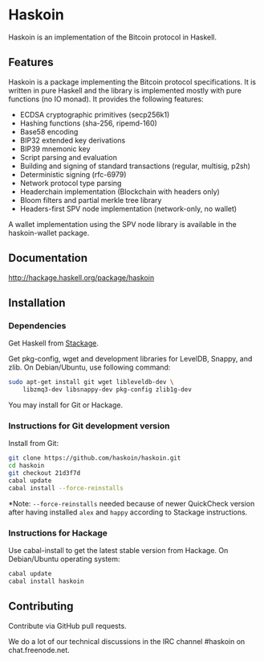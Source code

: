 # Haskoin

Haskoin is an implementation of the Bitcoin protocol in Haskell.

## Features

Haskoin is a package implementing the Bitcoin protocol specifications. It
is written in pure Haskell and the library is implemented mostly with pure
functions (no IO monad). It provides the following features:

- ECDSA cryptographic primitives (secp256k1)
- Hashing functions (sha-256, ripemd-160)
- Base58 encoding
- BIP32 extended key derivations
- BIP39 mnemonic key
- Script parsing and evaluation
- Building and signing of standard transactions (regular, multisig, p2sh)
- Deterministic signing (rfc-6979)
- Network protocol type parsing
- Headerchain implementation (Blockchain with headers only)
- Bloom filters and partial merkle tree library
- Headers-first SPV node implementation (network-only, no wallet)

A wallet implementation using the SPV node library is available in the
haskoin-wallet package.

## Documentation

http://hackage.haskell.org/package/haskoin

## Installation

### Dependencies

Get Haskell from [Stackage](http://stackage.org/).

Get pkg-config, wget and development libraries for LevelDB,
Snappy, and zlib. On Debian/Ubuntu, use following command:

```sh
sudo apt-get install git wget libleveldb-dev \
    libzmq3-dev libsnappy-dev pkg-config zlib1g-dev
```

You may install for Git or Hackage.

### Instructions for Git development version

Install from Git:

```sh
git clone https://github.com/haskoin/haskoin.git
cd haskoin
git checkout 21d3f7d
cabal update
cabal install --force-reinstalls
```

*Note: `--force-reinstalls` needed because of newer QuickCheck version
after having installed `alex` and `happy` according to Stackage
instructions.

### Instructions for Hackage

Use cabal-install to get the latest stable version from Hackage.  On
Debian/Ubuntu operating system:

```sh
cabal update
cabal install haskoin
```

## Contributing

Contribute via GitHub pull requests.

We do a lot of our technical discussions in the IRC channel #haskoin on
chat.freenode.net.
